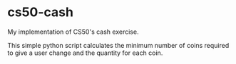 # cs50-cash
My implementation of CS50's cash exercise.

This simple python script calculates the minimum number of coins required to give a user change and the quantity for each coin.
